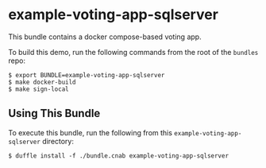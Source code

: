 # example-voting-app-sqlserver

This bundle contains a docker compose-based voting app.

To build this demo, run the following commands from the root of the `bundles` repo:

```
$ export BUNDLE=example-voting-app-sqlserver
$ make docker-build
$ make sign-local
```

## Using This Bundle

To execute this bundle, run the following from this `example-voting-app-sqlserver` directory:

```console
$ duffle install -f ./bundle.cnab example-voting-app-sqlserver
```
